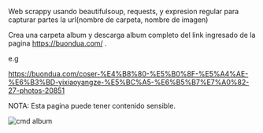 Web scrappy usando beautifulsoup, requests, y expresion regular para capturar partes la url(nombre de carpeta, nombre de imagen)

Crea una carpeta album  y descarga album completo del link ingresado de la pagina https://buondua.com/ .

e.g

https://buondua.com/coser-%E4%B8%80-%E5%B0%8F-%E5%A4%AE-%E6%B3%BD-yixiaoyangze-%E5%BC%A5-%E6%B5%B7%E7%A0%82-27-photos-20851

NOTA: Esta pagina puede tener contenido sensible.

![cmd album](https://user-images.githubusercontent.com/71657821/106661525-4cd90b80-656f-11eb-91b8-f48f78ed9fe2.png)
